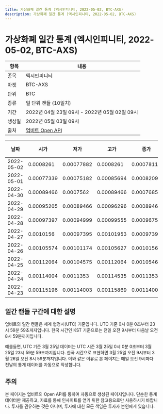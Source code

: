 ```yaml
---
title: 가상화폐 일간 통계 (엑시인피니티, 2022-05-02, BTC-AXS)
description: 가상화폐 일간 통계 (엑시인피니티, 2022-05-02, BTC-AXS)
---
```



가상화폐 일간 통계 (엑시인피니티, 2022-05-02, BTC-AXS)
===

|항목|내용|
|--|--|
|종목|엑시인피니티|
|마켓|BTC-AXS|
|단위|BTC|
|종류|일 단위 캔들 (10일치)|
|기간|2022년 04월 23일 09시 - 2022년 05월 02일 09시|
|생성일|2022년 05월 03일 09시|
|출처|[업비트 Open API](https://docs.upbit.com)|


|날짜|시가|저가|고가|종가|비고|
|--|--|--|--|--|--|
|2022-05-02|0.0008261|0.00077882|0.0008261|0.00078115|    |
|2022-05-01|0.00077339|0.00075182|0.00085694|0.00082099|    |
|2022-04-30|0.00089466|0.0007562|0.00089466|0.00076852|    |
|2022-04-29|0.00095205|0.00089466|0.00096296|0.00089466|    |
|2022-04-28|0.00097397|0.00094999|0.00099555|0.0009675|    |
|2022-04-27|0.0010156|0.00097395|0.00101953|0.00097395|    |
|2022-04-26|0.00105574|0.00101174|0.00105627|0.0010156|    |
|2022-04-25|0.00112064|0.00104575|0.00112064|0.00105462|    |
|2022-04-24|0.00114004|0.0011353|0.00114535|0.0011353|    |
|2022-04-23|0.00115196|0.00114003|0.00115869|0.00114003|    |


일간 캔들 구간에 대한 설명
---


업비트의 일간 캔들은 세계 협정시(UTC) 기준입니다. 
UTC 기준 0시 0분 0초부터 23시 59분 59초까지입니다. 
한국 시간인 KST 기준으로는 전일 오전 9시부터 다음날 오전 8시 59분까지입니다. 


예를들면, UTC 기준 3월 25일 데이터는 UTC 시준 3월 25일 0시 0분 0초부터 3월 25일 23시 59분 59초까지입니다. 
한국 시간으로 표현하면 3월 25일 오전 9시부터 3월 26일 오전 8시 59분까지입니다. 
이와 같은 이유로 본 페이지는 매일 오전 9시마다 전날의 통계 데이터를 자동으로 작성합니다. 


주의
---


본 페이지는 업비트의 Open API를 통하여 자동으로 생성된 페이지입니다. 
단순한 통계 데이터만 제공하고, 자료를 통해 인사이트를 얻기 위한 참고용으로만 사용하시기 바랍니다. 
투자를 권유하는 것은 아니며, 투자에 대한 모든 책임은 투자자 본인에게 있습니다. 

